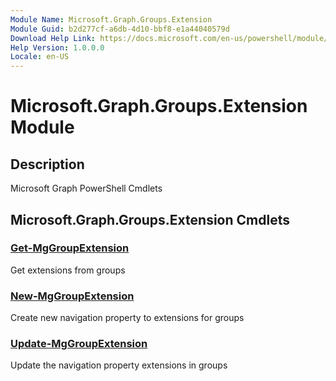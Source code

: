 ```yaml
---
Module Name: Microsoft.Graph.Groups.Extension
Module Guid: b2d277cf-a6db-4d10-bbf8-e1a44040579d
Download Help Link: https://docs.microsoft.com/en-us/powershell/module/microsoft.graph.groups.extension
Help Version: 1.0.0.0
Locale: en-US
---
```


# Microsoft.Graph.Groups.Extension Module
## Description
Microsoft Graph PowerShell Cmdlets

## Microsoft.Graph.Groups.Extension Cmdlets
### [Get-MgGroupExtension](Get-MgGroupExtension.md)
Get extensions from groups

### [New-MgGroupExtension](New-MgGroupExtension.md)
Create new navigation property to extensions for groups

### [Update-MgGroupExtension](Update-MgGroupExtension.md)
Update the navigation property extensions in groups

